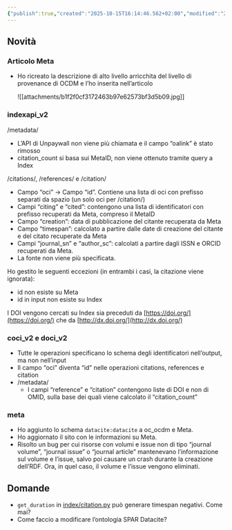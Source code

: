```yaml
---
{"publish":true,"created":"2025-10-15T16:14:46.562+02:00","modified":"2022-12-20T12:00:00.000+01:00","cssclasses":""}
---
```



## Novità

### Articolo Meta

- Ho ricreato la descrizione di alto livello arricchita del livello di provenance di OCDM e l’ho inserita nell’articolo
    
    ![[attachments/b1f2f0cf3172463b97e62573bf3d5b09.jpg]]
    

### indexapi_v2

/metadata/

- L’API di Unpaywall non viene più chiamata e il campo “oalink” è stato rimosso
- citation_count si basa sui MetaID, non viene ottenuto tramite query a Index

/citations/, /references/ e /citation/

- Campo “oci” → Campo “id”. Contiene una lista di oci con prefisso separati da spazio (un solo oci per /citation/)
- Campi “citing” e “cited”: contengono una lista di identificatori con prefisso recuperati da Meta, compreso il MetaID
- Campo “creation”: data di pubblicazione del citante recuperata da Meta
- Campo “timespan”: calcolato a partire dalle date di creazione del citante e del citato recuperate da Meta
- Campi “journal_sn” e “author_sc”: calcolati a partire dagli ISSN e ORCID recuperati da Meta.
- La fonte non viene più specificata.

Ho gestito le seguenti eccezioni (in entrambi i casi, la citazione viene ignorata):

- id non esiste su Meta
- id in input non esiste su Index

I DOI vengono cercati su Index sia preceduti da [https://doi.org/](https://doi.org/) che da [http://dx.doi.org/](http://dx.doi.org/)

### coci_v2 e doci_v2

- Tutte le operazioni specificano lo schema degli identificatori nell’output, ma non nell’input
- Il campo “oci” diventa “id” nelle operazioni citations, references e citation
- /metadata/
    - I campi “reference” e “citation” contengono liste di DOI e non di OMID, sulla base dei quali viene calcolato il “citation_count”

### meta

- Ho aggiunto lo schema `datacite:datacite` a oc_ocdm e Meta.
- Ho aggiornato il sito con le informazioni su Meta.
- Risolto un bug per cui risorse con volumi e issue non di tipo “journal volume”, “journal issue” o “journal article” mantenevano l’informazione sul volume e l’issue, salvo poi causare un crash durante la creazione dell’RDF. Ora, in quel caso, il volume e l’issue vengono eliminati.

## Domande

- `get_duration` in [index/citation.py](https://github.com/opencitations/index/blob/master/index/python/src/oci/citation.py) può generare timespan negativi. Come mai?
- Come faccio a modificare l’ontologia SPAR Datacite?
